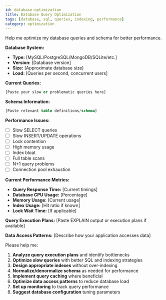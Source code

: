 ```yaml
---
id: database-optimization
title: Database Query Optimization
tags: [database, sql, queries, indexing, performance]
category: optimization
---
```


Help me optimize my database queries and schema for better performance.

**Database System:**
- **Type:** [MySQL/PostgreSQL/MongoDB/SQLite/etc.]
- **Version:** [Database version]
- **Size:** [Approximate database size]
- **Load:** [Queries per second, concurrent users]

**Current Queries:**
```sql
[Paste your slow or problematic queries here]
```

**Schema Information:**
```sql
[Paste relevant table definitions/schema]
```

**Performance Issues:**
- [ ] Slow SELECT queries
- [ ] Slow INSERT/UPDATE operations
- [ ] Lock contention
- [ ] High memory usage
- [ ] Index bloat
- [ ] Full table scans
- [ ] N+1 query problems
- [ ] Connection pool exhaustion

**Current Performance Metrics:**
- **Query Response Time:** [Current timings]
- **Database CPU Usage:** [Percentage]
- **Memory Usage:** [Current usage]
- **Index Usage:** [Hit ratio if known]
- **Lock Wait Time:** [If applicable]

**Query Execution Plans:**
[Paste EXPLAIN output or execution plans if available]

**Data Access Patterns:**
[Describe how your application accesses data]

Please help me:
1. **Analyze query execution plans** and identify bottlenecks
2. **Optimize slow queries** with better SQL and indexing strategies
3. **Design appropriate indexes** without over-indexing
4. **Normalize/denormalize schema** as needed for performance
5. **Implement query caching** where beneficial
6. **Optimize data access patterns** to reduce database load
7. **Set up monitoring** to track query performance
8. **Suggest database configuration** tuning parameters